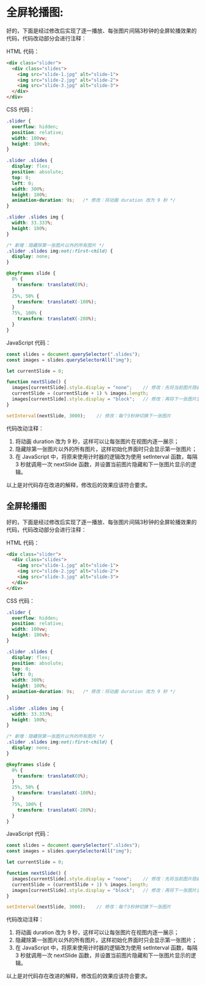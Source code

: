 # 全屏轮播图:

好的，下面是经过修改后实现了逐一播放、每张图片间隔3秒钟的全屏轮播效果的代码，代码改动部分会进行注释：

HTML 代码：

```html
<div class="slider">
  <div class="slides">
    <img src="slide-1.jpg" alt="slide-1">
    <img src="slide-2.jpg" alt="slide-2">
    <img src="slide-3.jpg" alt="slide-3">
  </div>
</div>
```

CSS 代码：

```css
.slider {
  overflow: hidden;
  position: relative;
  width: 100vw;
  height: 100vh;
}

.slider .slides {
  display: flex;
  position: absolute;
  top: 0;
  left: 0;
  width: 300%;
  height: 100%;
  animation-duration: 9s;   /* 修改：将动画 duration 改为 9 秒 */
}

.slider .slides img {
  width: 33.333%;
  height: 100%;
}

/* 新增：隐藏除第一张图片以外的所有图片 */
.slider .slides img:not(:first-child) {
  display: none;
}

@keyframes slide {
  0% {
    transform: translateX(0%);
  }
  25%, 50% {
    transform: translateX(-100%);
  }
  75%, 100% {
    transform: translateX(-200%);
  }
}
```

JavaScript 代码：

```javascript
const slides = document.querySelector(".slides");
const images = slides.querySelectorAll("img");

let currentSlide = 0;

function nextSlide() {
  images[currentSlide].style.display = "none";    // 修改：先将当前图片隐藏
  currentSlide = (currentSlide + 1) % images.length;
  images[currentSlide].style.display = "block";   // 修改：再将下一张图片显示出来
}

setInterval(nextSlide, 3000);    // 修改：每个3秒钟切换下一张图片
```

代码改动注释：

1. 将动画 duration 改为 9 秒，这样可以让每张图片在视图内逐一展示；
2. 隐藏除第一张图片以外的所有图片，这样初始化界面时只会显示第一张图片；
3. 在 JavaScript 中，将原来使用计时器的逻辑改为使用 setInterval 函数，每隔 3 秒就调用一次 nextSlide 函数，并设置当前图片隐藏和下一张图片显示的逻辑。

以上是对代码存在改进的解释，修改后的效果应该符合要求。

## 全屏轮播图

好的，下面是经过修改后实现了逐一播放、每张图片间隔3秒钟的全屏轮播效果的代码，代码改动部分会进行注释：

HTML 代码：

```html
<div class="slider">
  <div class="slides">
    <img src="slide-1.jpg" alt="slide-1">
    <img src="slide-2.jpg" alt="slide-2">
    <img src="slide-3.jpg" alt="slide-3">
  </div>
</div>
```

CSS 代码：

```css
.slider {
  overflow: hidden;
  position: relative;
  width: 100vw;
  height: 100vh;
}

.slider .slides {
  display: flex;
  position: absolute;
  top: 0;
  left: 0;
  width: 300%;
  height: 100%;
  animation-duration: 9s;   /* 修改：将动画 duration 改为 9 秒 */
}

.slider .slides img {
  width: 33.333%;
  height: 100%;
}

/* 新增：隐藏除第一张图片以外的所有图片 */
.slider .slides img:not(:first-child) {
  display: none;
}

@keyframes slide {
  0% {
    transform: translateX(0%);
  }
  25%, 50% {
    transform: translateX(-100%);
  }
  75%, 100% {
    transform: translateX(-200%);
  }
}
```

JavaScript 代码：

```javascript
const slides = document.querySelector(".slides");
const images = slides.querySelectorAll("img");

let currentSlide = 0;

function nextSlide() {
  images[currentSlide].style.display = "none";    // 修改：先将当前图片隐藏
  currentSlide = (currentSlide + 1) % images.length;
  images[currentSlide].style.display = "block";   // 修改：再将下一张图片显示出来
}

setInterval(nextSlide, 3000);    // 修改：每个3秒钟切换下一张图片
```

代码改动注释：

1. 将动画 duration 改为 9 秒，这样可以让每张图片在视图内逐一展示；
2. 隐藏除第一张图片以外的所有图片，这样初始化界面时只会显示第一张图片；
3. 在 JavaScript 中，将原来使用计时器的逻辑改为使用 setInterval 函数，每隔 3 秒就调用一次 nextSlide 函数，并设置当前图片隐藏和下一张图片显示的逻辑。

以上是对代码存在改进的解释，修改后的效果应该符合要求。